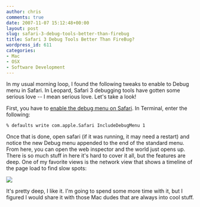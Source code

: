 ```yaml
---
author: chris
comments: true
date: 2007-11-07 15:12:48+00:00
layout: post
slug: safari-3-debug-tools-better-than-firebug
title: Safari 3 Debug Tools Better Than FireBug?
wordpress_id: 611
categories:
- Mac
- OSX
- Software Development
---
```


In my usual morning loop, I found the following tweaks to enable to Debug menu in Safari. In Leopard, Safari 3 debugging tools have gotten some serious love -- I mean serious love. Let's take a look!

First, you have to [enable the debug menu on Safari](http://www.macosxhints.com/article.php?story=20030110063041629). In Terminal, enter the following:
    
    % defaults write com.apple.Safari IncludeDebugMenu 1




Once that is done, open safari (if it was running, it may need a restart) and notice the new Debug menu appended to the end of the standard menu. From here, you can open the web inspector and the world just opens up. There is so much stuff in here it's hard to cover it all, but the features are deep. One of my favorite views is the network view that shows a timeline of the page load to find slow spots:




![](http://farm3.static.flickr.com/2290/1903477581_c00c0b4903.jpg?v=0)




It's pretty deep, I like it. I'm going to spend some more time with it, but I figured I would share it with those Mac dudes that are always into cool stuff.
